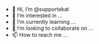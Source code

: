 - 👋 Hi, I’m @supportekat
- 👀 I’m interested in ...
- 🌱 I’m currently learning ...
- 💞️ I’m looking to collaborate on ...
- 📫 How to reach me ...

<!---
supportekat/supportekat is a ✨ special ✨ repository because its `README.md` (this file) appears on your GitHub profile.
You can click the Preview link to take a look at your changes.
--->
